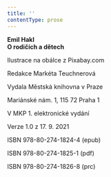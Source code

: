 ```yaml
---
title: ''
contentType: prose
---
```


<section>

**Emil Hakl  
O rodičích a dětech**

</section>

<section>

Ilustrace na obálce z Pixabay.com

Redakce Markéta Teuchnerová

</section>

<section>

Vydala Městská knihovna v Praze

Mariánské nám. 1, 115 72 Praha 1

</section>

<section>

V MKP 1. elektronické vydání

Verze 1.0 z 17. 9. 2021

</section>

<section>

ISBN 978-80-274-1824-4 (epub)

ISBN 978-80-274-1825-1 (pdf)

ISBN 978-80-274-1826-8 (prc)

</section>
